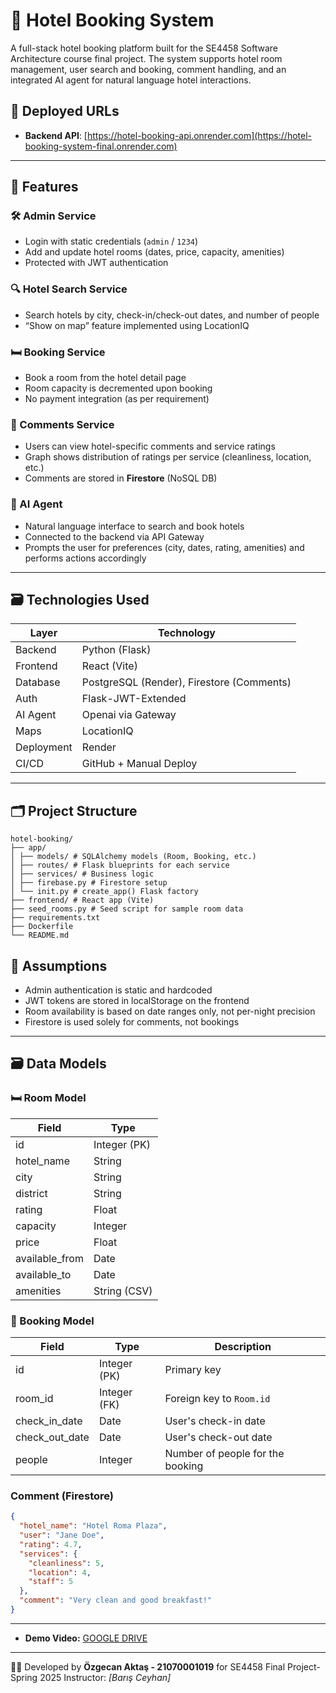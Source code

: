 # 🏨 Hotel Booking System

A full-stack hotel booking platform built for the SE4458 Software Architecture course final project. The system supports hotel room management, user search and booking, comment handling, and an integrated AI agent for natural language hotel interactions.

## 🔗 Deployed URLs

- **Backend API**: [https://hotel-booking-api.onrender.com](https://hotel-booking-system-final.onrender.com)  
---

## 🧩 Features

### 🛠️ Admin Service
- Login with static credentials (`admin` / `1234`)
- Add and update hotel rooms (dates, price, capacity, amenities)
- Protected with JWT authentication

### 🔍 Hotel Search Service
- Search hotels by city, check-in/check-out dates, and number of people
- “Show on map” feature implemented using LocationIQ

### 🛏️ Booking Service
- Book a room from the hotel detail page
- Room capacity is decremented upon booking
- No payment integration (as per requirement)

### 💬 Comments Service
- Users can view hotel-specific comments and service ratings
- Graph shows distribution of ratings per service (cleanliness, location, etc.)
- Comments are stored in **Firestore** (NoSQL DB)

### 🤖 AI Agent
- Natural language interface to search and book hotels
- Connected to the backend via API Gateway
- Prompts the user for preferences (city, dates, rating, amenities) and performs actions accordingly

---

## 🗃️ Technologies Used

| Layer      | Technology |
|------------|------------|
| Backend    | Python (Flask) |
| Frontend   | React (Vite) |
| Database   | PostgreSQL (Render), Firestore (Comments) |
| Auth       | Flask-JWT-Extended |
| AI Agent   | Openai via Gateway |
| Maps       | LocationIQ |
| Deployment | Render |
| CI/CD      | GitHub + Manual Deploy |

---

## 🗂️ Project Structure
```
hotel-booking/
├── app/
│ ├── models/ # SQLAlchemy models (Room, Booking, etc.)
│ ├── routes/ # Flask blueprints for each service
│ ├── services/ # Business logic
│ ├── firebase.py # Firestore setup
│ └── init.py # create_app() Flask factory
├── frontend/ # React app (Vite)
├── seed_rooms.py # Seed script for sample room data
├── requirements.txt
├── Dockerfile
└── README.md

```


## 🔐 Assumptions

- Admin authentication is static and hardcoded
- JWT tokens are stored in localStorage on the frontend
- Room availability is based on date ranges only, not per-night precision
- Firestore is used solely for comments, not bookings
---

## 🗃️ Data Models

### 🛏️ Room Model

| Field          | Type            |
|----------------|-----------------|
| id             | Integer (PK)    |
| hotel_name     | String          |
| city           | String          |
| district       | String          |
| rating         | Float           |
| capacity       | Integer         |
| price          | Float           |
| available_from | Date            |
| available_to   | Date            |
| amenities      | String (CSV)    |

### 📘 Booking Model

| Field           | Type         | Description                      |
|-----------------|--------------|----------------------------------|
| id              | Integer (PK) | Primary key                      |
| room_id         | Integer (FK) | Foreign key to `Room.id`         |
| check_in_date   | Date         | User's check-in date             |
| check_out_date  | Date         | User's check-out date            |
| people          | Integer      | Number of people for the booking |


### Comment (Firestore)
```json
{
  "hotel_name": "Hotel Roma Plaza",
  "user": "Jane Doe",
  "rating": 4.7,
  "services": {
    "cleanliness": 5,
    "location": 4,
    "staff": 5
  },
  "comment": "Very clean and good breakfast!"
}
```
---

- **Demo Video:** [GOOGLE DRIVE](https://drive.google.com/drive/folders/1i3u6wk3YQjN76bIW6hPGDME6h6J2fKva?usp=sharing)
--- 

  👨‍💻 Developed by **Özgecan Aktaş - 21070001019** for SE4458 Final Project- Spring 2025
Instructor: *[Barış Ceyhan]*
